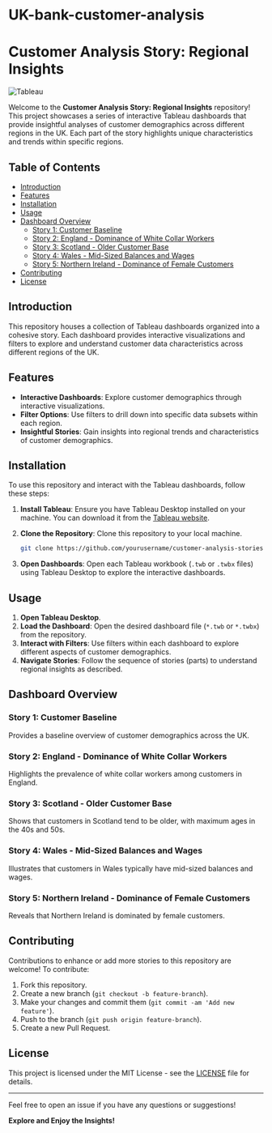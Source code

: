 # UK-bank-customer-analysis
# Customer Analysis Story: Regional Insights

![Tableau](https://img.shields.io/badge/Tableau-Dashboard-blue)

Welcome to the **Customer Analysis Story: Regional Insights** repository! This project showcases a series of interactive Tableau dashboards that provide insightful analyses of customer demographics across different regions in the UK. Each part of the story highlights unique characteristics and trends within specific regions.

## Table of Contents

- [Introduction](#introduction)
- [Features](#features)
- [Installation](#installation)
- [Usage](#usage)
- [Dashboard Overview](#dashboard-overview)
  - [Story 1: Customer Baseline](#story-1-customer-baseline)
  - [Story 2: England - Dominance of White Collar Workers](#story-2-england---dominance-of-white-collar-workers)
  - [Story 3: Scotland - Older Customer Base](#story-3-scotland---older-customer-base)
  - [Story 4: Wales - Mid-Sized Balances and Wages](#story-4-wales---mid-sized-balances-and-wages)
  - [Story 5: Northern Ireland - Dominance of Female Customers](#story-5-northern-ireland---dominance-of-female-customers)
- [Contributing](#contributing)
- [License](#license)

## Introduction

This repository houses a collection of Tableau dashboards organized into a cohesive story. Each dashboard provides interactive visualizations and filters to explore and understand customer data characteristics across different regions of the UK.

## Features

- **Interactive Dashboards**: Explore customer demographics through interactive visualizations.
- **Filter Options**: Use filters to drill down into specific data subsets within each region.
- **Insightful Stories**: Gain insights into regional trends and characteristics of customer demographics.

## Installation

To use this repository and interact with the Tableau dashboards, follow these steps:

1. **Install Tableau**: Ensure you have Tableau Desktop installed on your machine. You can download it from the [Tableau website](https://www.tableau.com/products/desktop).

2. **Clone the Repository**: Clone this repository to your local machine.

    ```bash
    git clone https://github.com/yourusername/customer-analysis-stories.git
    ```

3. **Open Dashboards**: Open each Tableau workbook (`.twb` or `.twbx` files) using Tableau Desktop to explore the interactive dashboards.

## Usage

1. **Open Tableau Desktop**.
2. **Load the Dashboard**: Open the desired dashboard file (`*.twb` or `*.twbx`) from the repository.
3. **Interact with Filters**: Use filters within each dashboard to explore different aspects of customer demographics.
4. **Navigate Stories**: Follow the sequence of stories (parts) to understand regional insights as described.

## Dashboard Overview

### Story 1: Customer Baseline

Provides a baseline overview of customer demographics across the UK.

### Story 2: England - Dominance of White Collar Workers

Highlights the prevalence of white collar workers among customers in England.

### Story 3: Scotland - Older Customer Base

Shows that customers in Scotland tend to be older, with maximum ages in the 40s and 50s.

### Story 4: Wales - Mid-Sized Balances and Wages

Illustrates that customers in Wales typically have mid-sized balances and wages.

### Story 5: Northern Ireland - Dominance of Female Customers

Reveals that Northern Ireland is dominated by female customers.

## Contributing

Contributions to enhance or add more stories to this repository are welcome! To contribute:

1. Fork this repository.
2. Create a new branch (`git checkout -b feature-branch`).
3. Make your changes and commit them (`git commit -am 'Add new feature'`).
4. Push to the branch (`git push origin feature-branch`).
5. Create a new Pull Request.

## License

This project is licensed under the MIT License - see the [LICENSE](LICENSE) file for details.

---

Feel free to open an issue if you have any questions or suggestions!

**Explore and Enjoy the Insights!**

